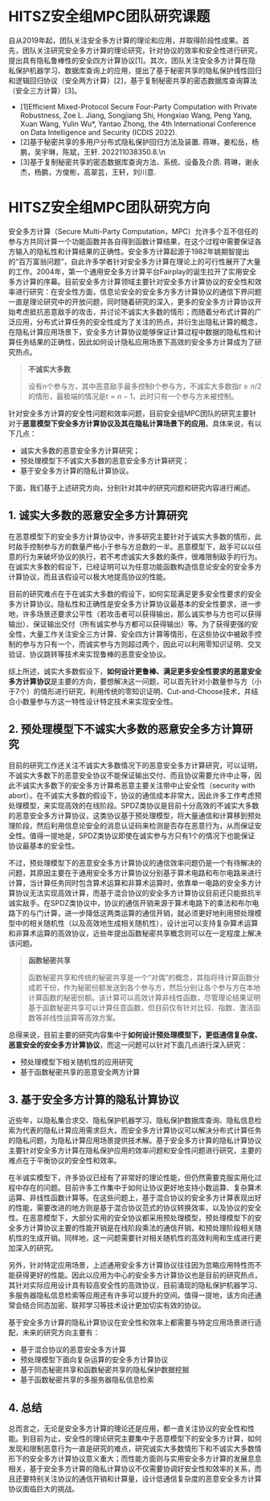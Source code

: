 # HITSZ安全组MPC团队研究课题

自从2019年起，团队关注安全多方计算的理论和应用，并取得阶段性成果。首先，团队关注研究安全多方计算的理论研究，针对协议的效率和安全性进行研究，提出具有隐私鲁棒性的安全四方计算协议[1]。其次，团队关注安全多方计算在隐私保护机器学习、数据库查询上的应用，提出了基于秘密共享的隐私保护线性回归和逻辑回归协议（安全两方计算）[2]，基于复制秘密共享的密态数据库查询算法（安全三方计算）[3]。

+ [1]Efficient Mixed-Protocol Secure Four-Party Computation with Private Robustness, Zoe L. Jiang, Songjiang Shi, Hongxiao Wang, Peng Yang, Xuan Wang, Yulin Wu*, Yantao Zhong, the 4th International Conference on Data Intelligence and Security (ICDIS 2022).
+ [2]基于秘密共享的多用户分布式隐私保护回归方法及装置. 蒋琳，姜松岳，杨鹏，吴宇琳，陈斌，王轩. 202211038350.8.\n
+ [3]基于复制秘密共享的密态数据库查询方法、系统、设备及介质. 蒋琳，谢永杰，杨鹏，方俊彬，高翠芸，王轩，刘川意. 


# HITSZ安全组MPC团队研究方向

安全多方计算（Secure Multi-Party Computation，MPC）允许多个互不信任的参与方共同计算一个功能函数并各自得到函数计算结果，在这个过程中需要保证各方输入的隐私性和计算结果的正确性。安全多方计算起源于1982年姚期智提出的“百万富翁问题”，自此许多学者针对安全多方计算在理论上的可行性展开了大量的工作。2004年，第一个通用安全多方计算平台Fairplay的诞生拉开了实用安全多方计算的序幕。目前安全多方计算领域主要针对安全多方计算协议的安全性和效率进行研究：在安全性方面，信息论安全的安全多方多方计算协议的通信下界问题一直是理论研究中的开放问题，同时随着研究的深入，更多的安全多方计算协议开始考虑抵抗恶意敌手的攻击，并讨论不诚实大多数的情形；而随着分布式计算的广泛应用，分布式计算任务的安全性成为了关注的热点，并衍生出隐私计算的概念，在隐私计算应用场景下，安全多方计算协议能够保证计算过程中数据的隐私性和计算任务结果的正确性，因此如何设计隐私应用场景下高效的安全多方计算成为了研究热点。

> **不诚实大多数**
> 
> 设有$n$个参与方，其中恶意敌手最多控制$t$个参与方，不诚实大多数指$t \ge n/2$的情形，最极端的情况是$t=n-1$，此时只有一个参与方未被控制。

针对安全多方计算的安全性问题和效率问题，目前安全组MPC团队的研究主要针对于**恶意模型下安全多方计算协议及其在隐私计算场景下的应用**。具体来说，有以下几点：

+ 诚实大多数的恶意安全多方计算研究；
+ 预处理模型下不诚实大多数的恶意安全多方计算研究；
+ 基于安全多方计算的隐私计算协议。

下面，我们基于上述研究方向，分别针对其中的研究问题和研究内容进行阐述。

## 1. 诚实大多数的恶意安全多方计算研究

在恶意模型下的安全多方计算协议中，许多研究主要针对于诚实大多数的情形，此时敌手控制参与方的数量严格小于参与方总数的一半。恶意模型下，敌手可以以任意的行为来破坏协议的执行，若不考虑诚实大多数的条件，很难限制敌手的行为。在诚实大多数的假设下，已经证明可以为任意功能函数构造信息论安全的安全多方计算协议，而且该假设可以极大地提高协议的性能。

目前的研究难点在于在诚实大多数的假设下，如何实现满足更多安全性要求的安全多方计算协议。隐私性和正确性是安全多方计算协议最基本的安全性要求，进一步地，许多场景还要求公平性（若攻击者可以获得输出，那么诚实参与方也可以获得输出）、保证输出交付（所有诚实参与方都可以获得输出）等。为了获得更强的安全性，大量工作关注安全三方计算、安全四方计算等情形，在这些协议中被敌手控制的参与方只有一个，而诚实参与方则超过两个，因此可以利用零知识证明、交叉验证、协议跳转等技术来实现鲁棒的恶意安全协议。

综上所述，诚实大多数假设下，**如何设计更鲁棒、满足更多安全性要求的恶意安全多方计算协议**是主要的方向，要想解决这一问题，可以首先针对小数量参与方（小于7个）的情形进行研究，利用传统的零知识证明、Cut-and-Choose技术，并结合小数量参与方这一特性设计特定技术来实现安全性。

## 2. 预处理模型下不诚实大多数的恶意安全多方计算研究

目前的研究工作还关注不诚实大多数情况下的恶意安全多方计算研究，可以证明，不诚实大多数下的恶意安全协议不能保证输出交付、而且协议需要允许中止等，因此不诚实大多数下的安全多方计算希恶意主要关注带中止安全性（security with abort）。在不诚实大多数的假设下，协议的通信成本非常大，因此许多工作考虑预处理模型，来实现高效的在线阶段。SPDZ类协议是目前十分高效的不诚实大多数的恶意安全多方计算协议，这类协议基于预处理模型，将大量通信和计算移到预处理阶段，然后利用信息论安全的消息认证码来检测是否存在恶意行为，从而保证安全性。值得一提地是，SPDZ类协议即使在诚实参与方只有1个的情况下也能保证协议最基本的安全性。

不过，预处理模型下的恶意安全多方计算协议的通信效率问题仍是一个有待解决的问题，其原因主要在于通用安全多方计算协议分别基于算术电路和布尔电路来进行计算，当计算任务同时包含算术运算和非算术运算时，依靠单一电路的安全多方计算协议无法实现高效计算，而基于混合协议的安全多方计算协议目前还只能抵抗半诚实敌手。在SPDZ类协议中，协议的通信开销来源于算术电路下的乘法和布尔电路下的与门计算，进一步降低这两类运算的通信开销，就必须更好地利用预处理模型中的相关随机性（以及高效地生成相关随机性），设计出可以支持复杂算术运算和非算术运算的高效协议，近些年提出函数秘密共享概念则可以在一定程度上解决该问题。

> **函数秘密共享**
> 
> 函数秘密共享和传统的秘密共享是一个“对偶”的概念，其指将待计算函数分成若干份，作为秘密份额发送到各个参与方，然后分别让各个参与方在本地计算函数的秘密份额。该计算可以高效计算非线性函数，尽管理论结果证明基于函数秘密共享可以计算任意函数，但目前仅有针对比较、指数、激活函数等非线性运算等高效方案。

总得来说，目前主要的研究内容集中于**如何设计预处理模型下，更低通信复杂度、恶意安全的安全多方计算协议**，而这一问题可以针对下面几点进行深入研究：
+ 预处理模型下相关随机性的应用研究
+ 基于函数秘密共享的恶意安全两方计算

## 3. 基于安全多方计算的隐私计算协议

近些年，以隐私集合求交、隐私保护机器学习、隐私保护数据库查询、隐私信息检索为代表的隐私计算应用需求巨大，而安全多方计算协议可以解决分布式计算任务的隐私问题，为隐私计算应用场景提供技术解。基于安全多方计算的隐私计算协议主要针对安全多方计算在隐私保护应用的效率问题和安全性问题进行研究，主要的难点在于平衡协议的安全性和效率。

在半诚实模型下，许多协议已经有了非常好的理论性能，但仍然需要克服实用化过程中存在的问题。目前许多工作集中于如何让协议更好地支持小数运算、复杂算术运算、非线性函数计算等。在这些问题上，基于混合协议的安全多方计算表现出好的性能，需要改进的地方则是基于混合协议范式的协议转换效率，以及协议的安全性。在恶意模型下，大部分实用的安全协议都采用预处理模型，预处理模型下的安全多方计算协议主要的性能开销是在线阶段乘法的通信开销，和预处理阶段相关随机性的生成开销。同样地，这一问题需要针对相关随机性的高效利用和生成进行更加深入的研究。

另外，针对特定应用场景，上述通用安全多方计算协议往往因为忽略应用特性而不能获得更好的性能。因此以应用为中心的安全多方计算协议也是目前的研究热点，其针对实际应用设计具有较高安全性的高效协议，目前涌现的隐私保护机器学习、多服务器隐私信息检索等应用还有许多可以提升的空间。值得一提地，该方向还通常会结合同态加密、联邦学习等技术设计更加切实有效的协议。

基于安全多方计算的隐私计算协议在安全性和效率上都需要与特定应用场景进行适配，未来的研究方向主要有：
+ 基于混合协议的恶意安全多方计算
+ 预处理模型下面向复杂运算的安全多方计算协议
+ 基于同态秘密共享和函数秘密共享的隐私保护数据挖掘
+ 基于函数秘密共享的多服务器隐私信息检索


## 4. 总结

总而言之，无论是安全多方计算的理论还是应用，都一直关注协议的安全性和性能。到目前为止，安全性的理论研究主要集中于恶意模型下的安全多方计算，如何发现和限制恶意行为一直是研究的难点，研究诚实大多数情形下和不诚实大多数情形下的安全多方计算协议意义重大；而性能方面则与实用安全多方计算的发展息息相关，基于安全多方计算的隐私计算协议不仅需要协调好安全性和效率的关系，而且还要特别关注协议的通信开销和计算量，设计低通信复杂度的恶意安全多方计算协议面临巨大的挑战。
